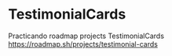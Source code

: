 # TestimonialCards
Practicando roadmap projects TestimonialCards
https://roadmap.sh/projects/testimonial-cards

